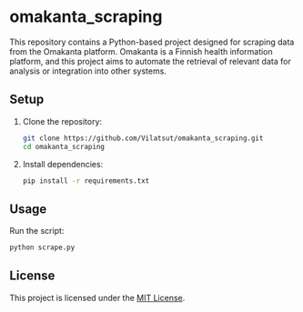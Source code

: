 # omakanta_scraping

This repository contains a Python-based project designed for scraping data from the Omakanta platform. Omakanta is a Finnish health information platform, and this project aims to automate the retrieval of relevant data for analysis or integration into other systems.

## Setup

1. Clone the repository:
   ```bash
   git clone https://github.com/Vilatsut/omakanta_scraping.git
   cd omakanta_scraping
   ```

2. Install dependencies:
   ```bash
   pip install -r requirements.txt
   ```

## Usage

Run the script:
```bash
python scrape.py
```

## License

This project is licensed under the [MIT License](LICENSE).
